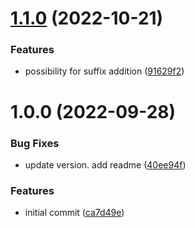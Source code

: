 # [1.1.0](https://github.com/data-platform-hq/terraform-azurerm-resource-group/compare/v1.0.0...v1.1.0) (2022-10-21)


### Features

* possibility for suffix addition ([91629f2](https://github.com/data-platform-hq/terraform-azurerm-resource-group/commit/91629f2c0725365d0888580be6d67c14e17e2890))

# 1.0.0 (2022-09-28)


### Bug Fixes

* update version. add readme ([40ee94f](https://github.com/data-platform-hq/terraform-azurerm-resource-group/commit/40ee94fcdc8dbac8a33f920c4473a60bb34353e5))


### Features

* initial commit ([ca7d49e](https://github.com/data-platform-hq/terraform-azurerm-resource-group/commit/ca7d49ef296a5123b09dd9e3e92590471b8dfda3))
